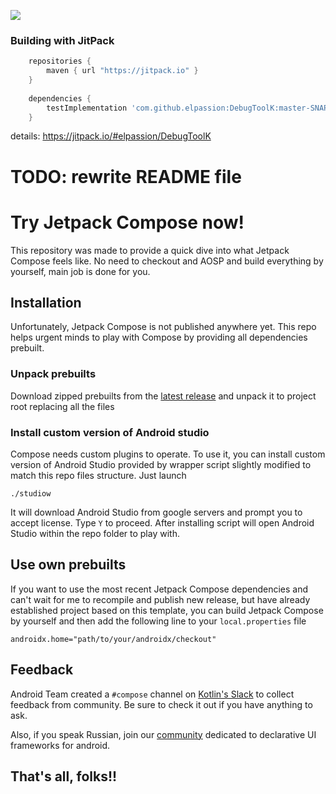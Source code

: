 [![](https://jitpack.io/v/elpassion/DebugToolK.svg)](https://jitpack.io/#elpassion/DebugToolK)

### Building with JitPack
```gradle
    repositories {
        maven { url "https://jitpack.io" }
    }
   
    dependencies {
        testImplementation 'com.github.elpassion:DebugToolK:master-SNAPSHOT'
    }
```

details: https://jitpack.io/#elpassion/DebugToolK




# TODO: rewrite README file

# Try Jetpack Compose now!

This repository was made to provide a quick dive into what Jetpack Compose feels like. No need to checkout and AOSP and build everything by yourself, main job is done for you.

## Installation

Unfortunately, Jetpack Compose is not published anywhere yet. This repo helps urgent minds to play with Compose by providing all dependencies prebuilt.

### Unpack prebuilts 

Download zipped prebuilts from the [latest release](https://github.com/Mishkun/try-compose/releases/latest) and unpack it to project root replacing all the files

### Install custom version of Android studio

Compose needs custom plugins to operate. To use it, you can install custom version of Android Studio provided by wrapper script slightly modified to match this repo files structure. Just launch

```
./studiow
```

It will download Android Studio from google servers and prompt you to accept license. Type `Y` to proceed. After installing script will open Android Studio within the repo folder to play with.

## Use own prebuilts

If you want to use the most recent Jetpack Compose dependencies and can't wait for me to recompile and publish new release, but have already established project based on this template, you can build Jetpack Compose by yourself and then add the following line to your `local.properties` file

```
androidx.home="path/to/your/androidx/checkout"
```

## Feedback

Android Team created a `#compose` channel on [Kotlin's Slack](https://kotlinlang.slack.com/) to collect feedback from community. Be sure to check it out if you have anything to ask.

Also, if you speak Russian, join our [community](https://t.me/android_declarative) dedicated to declarative UI frameworks for android.

## That's all, folks!!
